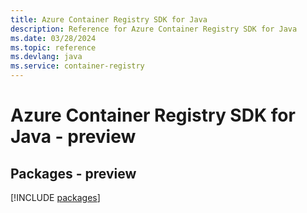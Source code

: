 ```yaml
---
title: Azure Container Registry SDK for Java
description: Reference for Azure Container Registry SDK for Java
ms.date: 03/28/2024
ms.topic: reference
ms.devlang: java
ms.service: container-registry
---
```

# Azure Container Registry SDK for Java - preview
## Packages - preview
[!INCLUDE [packages](container-registry-index.md)]